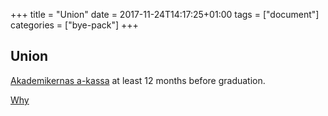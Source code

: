 +++
title =  "Union"
date = 2017-11-24T14:17:25+01:00
tags = ["document"]
categories = ["bye-pack"]
+++

## Union
[Akademikernas a-kassa](https://www.aea.se/) at least 12 months before graduation.

[Why](https://www.thelocal.se/20160921/7-reasons-you-should-join-swedens-a-kassa-akadermikernas-akassa-tlccu)
